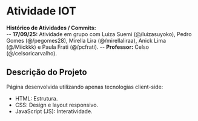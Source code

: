 # Atividade IOT

**Histórico de Atividades / Commits:**  
-- **17/09/25:** Atividade em grupo com Luiza Suemi (@/luizasuyoko), Pedro Gomes (@/pegomes28), Mirella Lira (@/mirellaliraa), Anick Lima (@/Miickkk) e Paula Frati (@/pcfrati).
-- **Professor:** Celso (@/celsoricarvalho).

## Descrição do Projeto
Página desenvolvida utilizando apenas tecnologias client-side:
- HTML: Estrutura.
- CSS: Design e layout responsivo.
- JavaScript (JS): Interatividade.
